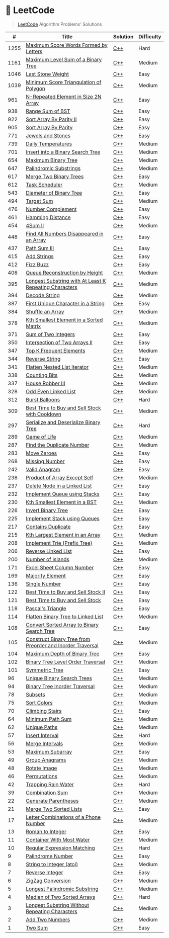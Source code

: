 # 📓 LeetCode

> [LeetCode](https://leetcode.com/problemset/all) Algorithm Problems' Solutions

| # | Title | Solution | Difficulty |
|-|-|-|-|
|1255|[Maximum Score Words Formed by Letters](https://leetcode.com/problems/maximum-score-words-formed-by-letters/)|[C++](https://github.com/PW486/leetcode/blob/master/solutions/cpp/1255-maximum-score-words-formed-by-letters.cc)|Hard|
|1161|[Maximum Level Sum of a Binary Tree](https://leetcode.com/problems/maximum-level-sum-of-a-binary-tree/)|[C++](https://github.com/PW486/leetcode/blob/master/solutions/cpp/1161-maximum-level-sum-of-a-binary-tree.cc)|Medium|
|1046|[Last Stone Weight](https://leetcode.com/problems/last-stone-weight/)|[C++](https://github.com/PW486/leetcode/blob/master/solutions/cpp/1046-last-stone-weight.cc)|Easy|
|1039|[Minimum Score Triangulation of Polygon](https://leetcode.com/problems/minimum-score-triangulation-of-polygon/)|[C++](https://github.com/PW486/leetcode/blob/master/solutions/cpp/1039-minimum-score-triangulation-of-polygon.cc)|Medium|
|961|[N-Repeated Element in Size 2N Array](https://leetcode.com/problems/n-repeated-element-in-size-2n-array/)|[C++](https://github.com/PW486/leetcode/blob/master/solutions/cpp/961-n-repeated-element-in-size-2n-array.cc)|Easy|
|938|[Range Sum of BST](https://leetcode.com/problems/range-sum-of-bst/)|[C++](https://github.com/PW486/leetcode/blob/master/solutions/cpp/938-range-sum-of-bst.cc)|Easy|
|922|[Sort Array By Parity II](https://leetcode.com/problems/sort-array-by-parity-ii/)|[C++](https://github.com/PW486/leetcode/blob/master/solutions/cpp/922-sort-array-by-parity-ii.cc)|Easy|
|905|[Sort Array By Parity](https://leetcode.com/problems/sort-array-by-parity/)|[C++](https://github.com/PW486/leetcode/blob/master/solutions/cpp/905-sort-array-by-parity.cc)|Easy|
|771|[Jewels and Stones](https://leetcode.com/problems/jewels-and-stones/)|[C++](https://github.com/PW486/leetcode/blob/master/solutions/cpp/771-jewels-and-stones.cc)|Easy|
|739|[Daily Temperatures](https://leetcode.com/problems/daily-temperatures/)|[C++](https://github.com/PW486/leetcode/blob/master/solutions/cpp/739-daily-temperatures.cc)|Medium|
|701|[Insert into a Binary Search Tree](https://leetcode.com/problems/insert-into-a-binary-search-tree/)|[C++](https://github.com/PW486/leetcode/blob/master/solutions/cpp/701-insert-into-a-binary-search-tree.cc)|Medium|
|654|[Maximum Binary Tree](https://leetcode.com/problems/maximum-binary-tree/)|[C++](https://github.com/PW486/leetcode/blob/master/solutions/cpp/654-maximum-binary-tree.cc)|Medium|
|647|[Palindromic Substrings](https://leetcode.com/problems/palindromic-substrings/)|[C++](https://github.com/PW486/leetcode/blob/master/solutions/cpp/647-palindromic-substrings.cc)|Medium|
|617|[Merge Two Binary Trees](https://leetcode.com/problems/merge-two-binary-trees/)|[C++](https://github.com/PW486/leetcode/blob/master/solutions/cpp/617-merge-two-binary-trees.cc)|Easy|
|612|[Task Scheduler](https://leetcode.com/problems/task-scheduler/)|[C++](https://github.com/PW486/leetcode/blob/master/solutions/cpp/621-task-scheduler.cc)|Medium|
|543|[Diameter of Binary Tree](https://leetcode.com/problems/diameter-of-binary-tree/)|[C++](https://github.com/PW486/leetcode/blob/master/solutions/cpp/543-diameter-of-binary-tree.cc)|Easy|
|494|[Target Sum](https://leetcode.com/problems/target-sum/)|[C++](https://github.com/PW486/leetcode/blob/master/solutions/cpp/494-target-sum.cc)|Medium|
|476|[Number Complement](https://leetcode.com/problems/number-complement/)|[C++](https://github.com/PW486/leetcode/blob/master/solutions/cpp/476-number-complement.cc)|Easy|
|461|[Hamming Distance](https://leetcode.com/problems/hamming-distance/)|[C++](https://github.com/PW486/leetcode/blob/master/solutions/cpp/461-hamming-distance.cc)|Easy|
|454|[4Sum II](https://leetcode.com/problems/4sum-ii/)|[C++](https://github.com/PW486/leetcode/blob/master/solutions/cpp/454-4sum-ii.cc)|Medium|
|448|[Find All Numbers Disappeared in an Array](https://leetcode.com/problems/find-all-numbers-disappeared-in-an-array/)|[C++](https://github.com/PW486/leetcode/blob/master/solutions/cpp/448-find-all-numbers-disappeared-in-an-array.cc)|Easy|
|437|[Path Sum III](https://leetcode.com/problems/path-sum-iii/)|[C++](https://github.com/PW486/leetcode/blob/master/solutions/cpp/437-path-sum-iii.cc)|Easy|
|415|[Add Strings](https://leetcode.com/problems/add-strings/)|[C++](https://github.com/PW486/leetcode/blob/master/solutions/cpp/415-add-strings.cc)|Easy|
|412|[Fizz Buzz](https://leetcode.com/problems/fizz-buzz/)|[C++](https://github.com/PW486/leetcode/blob/master/solutions/cpp/412-fizz-buzz.cc)|Easy|
|406|[Queue Reconstruction by Height](https://leetcode.com/problems/queue-reconstruction-by-height/)|[C++](https://github.com/PW486/leetcode/blob/master/solutions/cpp/406-queue-reconstruction-by-height.cc)|Medium|
|395|[Longest Substring with At Least K Repeating Characters](https://leetcode.com/problems/longest-substring-with-at-least-k-repeating-characters/)|[C++](https://github.com/PW486/leetcode/blob/master/solutions/cpp/395-longest-substring-with-at-least-k-repeating-characters.cc)|Medium|
|394|[Decode String](https://leetcode.com/problems/decode-string/)|[C++](https://github.com/PW486/leetcode/blob/master/solutions/cpp/394-decode-string.cc)|Medium|
|387|[First Unique Character in a String](https://leetcode.com/problems/first-unique-character-in-a-string/)|[C++](https://github.com/PW486/leetcode/blob/master/solutions/cpp/387-first-unique-character-in-a-string.cc)|Easy|
|384|[Shuffle an Array](https://leetcode.com/problems/shuffle-an-array/)|[C++](https://github.com/PW486/leetcode/blob/master/solutions/cpp/384-shuffle-an-array.cc)|Medium|
|378|[Kth Smallest Element in a Sorted Matrix](https://leetcode.com/problems/kth-smallest-element-in-a-sorted-matrix/)|[C++](https://github.com/PW486/leetcode/blob/master/solutions/cpp/378-kth-smallest-element-in-a-sorted-matrix.cc)|Medium|
|371|[Sum of Two Integers](https://leetcode.com/problems/sum-of-two-integers/)|[C++](https://github.com/PW486/leetcode/blob/master/solutions/cpp/371-sum-of-two-integers.cc)|Easy|
|350|[Intersection of Two Arrays II](https://leetcode.com/problems/intersection-of-two-arrays-ii/)|[C++](https://github.com/PW486/leetcode/blob/master/solutions/cpp/350-intersection-of-two-arrays-ii.cc)|Easy|
|347|[Top K Frequent Elements](https://leetcode.com/problems/top-k-frequent-elements/)|[C++](https://github.com/PW486/leetcode/blob/master/solutions/cpp/347-top-k-frequent-elements.cc)|Medium|
|344|[Reverse String](https://leetcode.com/problems/reverse-string/)|[C++](https://github.com/PW486/leetcode/blob/master/solutions/cpp/344-reverse-string.cc)|Easy|
|341|[Flatten Nested List Iterator](https://leetcode.com/problems/flatten-nested-list-iterator/)|[C++](https://github.com/PW486/leetcode/blob/master/solutions/cpp/341-flatten-nested-list-iterator.cc)|Medium|
|338|[Counting Bits](https://leetcode.com/problems/counting-bits/)|[C++](https://github.com/PW486/leetcode/blob/master/solutions/cpp/338-counting-bits.cc)|Medium|
|337|[House Robber III](https://leetcode.com/problems/house-robber-iii/)|[C++](https://github.com/PW486/leetcode/blob/master/solutions/cpp/337-house-robber-iii.cc)|Medium|
|328|[Odd Even Linked List](https://leetcode.com/problems/odd-even-linked-list/)|[C++](https://github.com/PW486/leetcode/blob/master/solutions/cpp/328-odd-even-linked-list.cc)|Medium|
|312|[Burst Balloons](https://leetcode.com/problems/burst-balloons/)|[C++](https://github.com/PW486/leetcode/blob/master/solutions/cpp/312-burst-balloons.cc)|Hard|
|309|[Best Time to Buy and Sell Stock with Cooldown](https://leetcode.com/problems/best-time-to-buy-and-sell-stock-with-cooldown/)|[C++](https://github.com/PW486/leetcode/blob/master/solutions/cpp/309-best-time-to-buy-and-sell-stock-with-cooldown.cc)|Medium|
|297|[Serialize and Deserialize Binary Tree](https://leetcode.com/problems/serialize-and-deserialize-binary-tree/)|[C++](https://github.com/PW486/leetcode/blob/master/solutions/cpp/297-serialize-and-deserialize-binary-tree.cc)|Hard|
|289|[Game of Life](https://leetcode.com/problems/game-of-life/)|[C++](https://github.com/PW486/leetcode/blob/master/solutions/cpp/289-game-of-life.cc)|Medium|
|287|[Find the Duplicate Number](https://leetcode.com/problems/find-the-duplicate-number/)|[C++](https://github.com/PW486/leetcode/blob/master/solutions/cpp/287-find-the-duplicate-number.cc)|Medium|
|283|[Move Zeroes](https://leetcode.com/problems/move-zeroes/)|[C++](https://github.com/PW486/leetcode/blob/master/solutions/cpp/283-move-zeroes.cc)|Easy|
|268|[Missing Number](https://leetcode.com/problems/missing-number/)|[C++](https://github.com/PW486/leetcode/blob/master/solutions/cpp/268-missing-number.cc)|Easy|
|242|[Valid Anagram](https://leetcode.com/problems/valid-anagram/)|[C++](https://github.com/PW486/leetcode/blob/master/solutions/cpp/242-valid-anagram.cc)|Easy|
|238|[Product of Array Except Self](https://leetcode.com/problems/product-of-array-except-self/)|[C++](https://github.com/PW486/leetcode/blob/master/solutions/cpp/238-product-of-array-except-self.cc)|Medium|
|237|[Delete Node in a Linked List](https://leetcode.com/problems/delete-node-in-a-linked-list/)|[C++](https://github.com/PW486/leetcode/blob/master/solutions/cpp/237-delete-node-in-a-linked-list.cc)|Easy|
|232|[Implement Queue using Stacks](https://leetcode.com/problems/implement-queue-using-stacks/)|[C++](https://github.com/PW486/leetcode/blob/master/solutions/cpp/232-implement-queue-using-stacks.cc)|Easy|
|230|[Kth Smallest Element in a BST](https://leetcode.com/problems/kth-smallest-element-in-a-bst/)|[C++](https://github.com/PW486/leetcode/blob/master/solutions/cpp/230-kth-smallest-element-in-a-bst.cc)|Medium|
|226|[Invert Binary Tree](https://leetcode.com/problems/invert-binary-tree/)|[C++](https://github.com/PW486/leetcode/blob/master/solutions/cpp/226-invert-binary-tree.cc)|Easy|
|225|[Implement Stack using Queues](https://leetcode.com/problems/implement-stack-using-queues/)|[C++](https://github.com/PW486/leetcode/blob/master/solutions/cpp/225-implement-stack-using-queues.cc)|Easy|
|217|[Contains Duplicate](https://leetcode.com/problems/contains-duplicate/)|[C++](https://github.com/PW486/leetcode/blob/master/solutions/cpp/217-contains-duplicate.cc)|Easy|
|215|[Kth Largest Element in an Array](https://leetcode.com/problems/kth-largest-element-in-an-array/)|[C++](https://github.com/PW486/leetcode/blob/master/solutions/cpp/215-kth-largest-element-in-an-array.cc)|Medium|
|208|[Implement Trie (Prefix Tree)](https://leetcode.com/problems/implement-trie-prefix-tree/)|[C++](https://github.com/PW486/leetcode/blob/master/solutions/cpp/208-implement-trie-prefix-tree.cc)|Medium|
|206|[Reverse Linked List](https://leetcode.com/problems/reverse-linked-list/)|[C++](https://github.com/PW486/leetcode/blob/master/solutions/cpp/206-reverse-linked-list.cc)|Easy|
|200|[Number of Islands](https://leetcode.com/problems/number-of-islands/)|[C++](https://github.com/PW486/leetcode/blob/master/solutions/cpp/200-number-of-islands.cc)|Medium|
|171|[Excel Sheet Column Number](https://leetcode.com/problems/excel-sheet-column-number/)|[C++](https://github.com/PW486/leetcode/blob/master/solutions/cpp/171-excel-sheet-column-number.cc)|Easy|
|169|[Majority Element](https://leetcode.com/problems/majority-element/)|[C++](https://github.com/PW486/leetcode/blob/master/solutions/cpp/169-majority-element.cc)|Easy|
|136|[Single Number](https://leetcode.com/problems/single-number/)|[C++](https://github.com/PW486/leetcode/blob/master/solutions/cpp/136-single-number.cc)|Easy|
|122|[Best Time to Buy and Sell Stock II](https://leetcode.com/problems/best-time-to-buy-and-sell-stock-ii/)|[C++](https://github.com/PW486/leetcode/blob/master/solutions/cpp/122-best-time-to-buy-and-sell-stock-ii.cc)|Easy|
|121|[Best Time to Buy and Sell Stock](https://leetcode.com/problems/best-time-to-buy-and-sell-stock/)|[C++](https://github.com/PW486/leetcode/blob/master/solutions/cpp/121-best-time-to-buy-and-sell-stock.cc)|Easy|
|118|[Pascal's Triangle](https://leetcode.com/problems/pascals-triangle/)|[C++](https://github.com/PW486/leetcode/blob/master/solutions/cpp/118-pascals-triangle.cc)|Easy|
|114|[Flatten Binary Tree to Linked List](https://leetcode.com/problems/flatten-binary-tree-to-linked-list/)|[C++](https://github.com/PW486/leetcode/blob/master/solutions/cpp/114-flatten-binary-tree-to-linked-list.cc)|Medium|
|108|[Convert Sorted Array to Binary Search Tree](https://leetcode.com/problems/convert-sorted-array-to-binary-search-tree/)|[C++](https://github.com/PW486/leetcode/blob/master/solutions/cpp/108-convert-sorted-array-to-binary-search-tree.cc)|Easy|
|105|[Construct Binary Tree from Preorder and Inorder Traversal](https://leetcode.com/problems/construct-binary-tree-from-preorder-and-inorder-traversal/)|[C++](https://github.com/PW486/leetcode/blob/master/solutions/cpp/105-construct-binary-tree-from-preorder-and-inorder-traversal.cc)|Medium|
|104|[Maximum Depth of Binary Tree](https://leetcode.com/problems/maximum-depth-of-binary-tree/)|[C++](https://github.com/PW486/leetcode/blob/master/solutions/cpp/104-maximum-depth-of-binary-tree.cc)|Easy|
|102|[Binary Tree Level Order Traversal](https://leetcode.com/problems/binary-tree-level-order-traversal/)|[C++](https://github.com/PW486/leetcode/blob/master/solutions/cpp/102-binary-tree-level-order-traversal.cc)|Medium|
|101|[Symmetric Tree](https://leetcode.com/problems/symmetric-tree/)|[C++](https://github.com/PW486/leetcode/blob/master/solutions/cpp/101-symmetric-tree.cc)|Easy|
|96|[Unique Binary Search Trees](https://leetcode.com/problems/unique-binary-search-trees/)|[C++](https://github.com/PW486/leetcode/blob/master/solutions/cpp/96-unique-binary-search-trees.cc)|Medium|
|94|[Binary Tree Inorder Traversal](https://leetcode.com/problems/binary-tree-inorder-traversal/)|[C++](https://github.com/PW486/leetcode/blob/master/solutions/cpp/94-binary-tree-inorder-traversal.cc)|Medium|
|78|[Subsets](https://leetcode.com/problems/subsets/)|[C++](https://github.com/PW486/leetcode/blob/master/solutions/cpp/78-subsets.cc)|Medium|
|75|[Sort Colors](https://leetcode.com/problems/sort-colors/)|[C++](https://github.com/PW486/leetcode/blob/master/solutions/cpp/75-sort-colors.cc)|Medium|
|70|[Climbing Stairs](https://leetcode.com/problems/climbing-stairs/)|[C++](https://github.com/PW486/leetcode/blob/master/solutions/cpp/70-climbing-stairs.cc)|Easy|
|64|[Minimum Path Sum](https://leetcode.com/problems/minimum-path-sum/)|[C++](https://github.com/PW486/leetcode/blob/master/solutions/cpp/64-minimum-path-sum.cc)|Medium|
|62|[Unique Paths](https://leetcode.com/problems/unique-paths/)|[C++](https://github.com/PW486/leetcode/blob/master/solutions/cpp/62-unique-paths.cc)|Medium|
|57|[Insert Interval](https://leetcode.com/problems/insert-interval/)|[C++](https://github.com/PW486/leetcode/blob/master/solutions/cpp/57-insert-interval.cc)|Hard|
|56|[Merge Intervals](https://leetcode.com/problems/merge-intervals/)|[C++](https://github.com/PW486/leetcode/blob/master/solutions/cpp/56-merge-intervals.cc)|Medium|
|53|[Maximum Subarray](https://leetcode.com/problems/maximum-subarray/)|[C++](https://github.com/PW486/leetcode/blob/master/solutions/cpp/53-maximum-subarray.cc)|Easy|
|49|[Group Anagrams](https://leetcode.com/problems/group-anagrams/)|[C++](https://github.com/PW486/leetcode/blob/master/solutions/cpp/49-group-anagrams.cc)|Medium|
|48|[Rotate Image](https://leetcode.com/problems/rotate-image/)|[C++](https://github.com/PW486/leetcode/blob/master/solutions/cpp/48-rotate-image.cc)|Medium|
|46|[Permutations](https://leetcode.com/problems/permutations/)|[C++](https://github.com/PW486/leetcode/blob/master/solutions/cpp/46-permutations.cc)|Medium|
|42|[Trapping Rain Water](https://leetcode.com/problems/trapping-rain-water/)|[C++](https://github.com/PW486/leetcode/blob/master/solutions/cpp/42-trapping-rain-water.cc)|Hard|
|39|[Combination Sum](https://leetcode.com/problems/combination-sum/)|[C++](https://github.com/PW486/leetcode/blob/master/solutions/cpp/39-combination-sum.cc)|Medium|
|22|[Generate Parentheses](https://leetcode.com/problems/generate-parentheses/)|[C++](https://github.com/PW486/leetcode/blob/master/solutions/cpp/22-generate-parentheses.cc)|Medium|
|21|[Merge Two Sorted Lists](https://leetcode.com/problems/merge-two-sorted-lists/)|[C++](https://github.com/PW486/leetcode/blob/master/solutions/cpp/21-merge-two-sorted-lists.cc)|Easy|
|17|[Letter Combinations of a Phone Number](https://leetcode.com/problems/letter-combinations-of-a-phone-number/)|[C++](https://github.com/PW486/leetcode/blob/master/solutions/cpp/17-letter-combinations-of-a-phone-number.cc)|Medium|
|13|[Roman to Integer](https://leetcode.com/problems/roman-to-integer/)|[C++](https://github.com/PW486/leetcode/blob/master/solutions/cpp/13-roman-to-integer.cc)|Easy|
|11|[Container With Most Water](https://leetcode.com/problems/container-with-most-water/)|[C++](https://github.com/PW486/leetcode/blob/master/solutions/cpp/11-container-with-most-water.cc)|Medium|
|10|[Regular Expression Matching](https://leetcode.com/problems/regular-expression-matching/)|[C++](https://github.com/PW486/leetcode/blob/master/solutions/cpp/10-regular-expression-matching.cc)|Hard|
|9|[Palindrome Number](https://leetcode.com/problems/palindrome-number/)|[C++](https://github.com/PW486/leetcode/blob/master/solutions/cpp/9-palindrome-number.cc)|Easy|
|8|[String to Integer (atoi)](https://leetcode.com/problems/string-to-integer-atoi/)|[C++](https://github.com/PW486/leetcode/blob/master/solutions/cpp/8-string-to-integer-atoi.cc)|Medium|
|7|[Reverse Integer](https://leetcode.com/problems/reverse-integer/)|[C++](https://github.com/PW486/leetcode/blob/master/solutions/cpp/7-reverse-integer.cc)|Easy|
|6|[ZigZag Conversion](https://leetcode.com/problems/zigzag-conversion/)|[C++](https://github.com/PW486/leetcode/blob/master/solutions/cpp/6-zigzag-conversion.cc)|Medium|
|5|[Longest Palindromic Substring](https://leetcode.com/problems/longest-palindromic-substring/)|[C++](https://github.com/PW486/leetcode/blob/master/solutions/cpp/5-longest-palindromic-substring.cc)|Medium|
|4|[Median of Two Sorted Arrays](https://leetcode.com/problems/median-of-two-sorted-arrays/)|[C++](https://github.com/PW486/leetcode/blob/master/solutions/cpp/4-median-of-two-sorted-arrays.cc)|Hard|
|3|[Longest Substring Without Repeating Characters](https://leetcode.com/problems/longest-substring-without-repeating-characters/)|[C++](https://github.com/PW486/leetcode/blob/master/solutions/cpp/3-longest-substring-without-repeating-characters.cc)|Medium|
|2|[Add Two Numbers](https://leetcode.com/problems/add-two-numbers/)|[C++](https://github.com/PW486/leetcode/blob/master/solutions/cpp/2-add-two-numbers.cc)|Medium|
|1|[Two Sum](https://leetcode.com/problems/two-sum/)|[C++](https://github.com/PW486/leetcode/blob/master/solutions/cpp/1-two-sum.cc)|Easy|